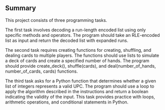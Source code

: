 ## Summary
This project consists of three programming tasks.

The first task involves decoding a run-length encoded list using only specific methods and operators. The program should take an RLE-encoded list as input and return the decoded list with expanded runs.

The second task requires creating functions for creating, shuffling, and dealing cards to multiple players. The functions should use lists to simulate a deck of cards and create a specified number of hands. The program should provide create_deck(), shuffle(cards), and deal(number_of_hands, number_of_cards, cards) functions.

The third task asks for a Python function that determines whether a given list of integers represents a valid UPC. The program should use a loop to apply the algorithm described in the instructions and return a boolean indicating the validity of the input. This task provides practice with loops, arithmetic operations, and conditional statements in Python.
